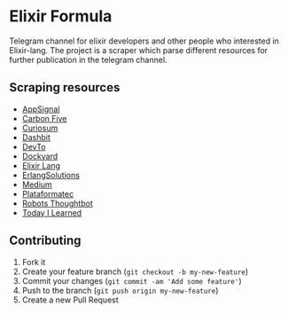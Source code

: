 # Elixir Formula

Telegram channel for elixir developers and other people who interested in Elixir-lang. The project is a scraper which parse different resources for further publication in the telegram channel.

## Scraping resources
  - [AppSignal](https://appsignal.com/)
  - [Carbon Five](https://www.carbonfive.com/)
  - [Curiosum](https://curiosum.dev/)
  - [Dashbit](https://dashbit.co/)
  - [DevTo](https://dev.to/)
  - [Dockyard](https://dockyard.com/)
  - [Elixir Lang](https://elixir-lang.org/)
  - [ErlangSolutions](https://www.erlang-solutions.com/)
  - [Medium](http://medium.com/)
  - [Plataformatec](https://plataformatec.com/en/)
  - [Robots Thoughtbot](https://robots.thoughtbot.com/)
  - [Today I Learned](https://til.hashrocket.com/)

## Contributing

1. Fork it
2. Create your feature branch (`git checkout -b my-new-feature`)
3. Commit your changes (`git commit -am 'Add some feature'`)
4. Push to the branch (`git push origin my-new-feature`)
5. Create a new Pull Request
